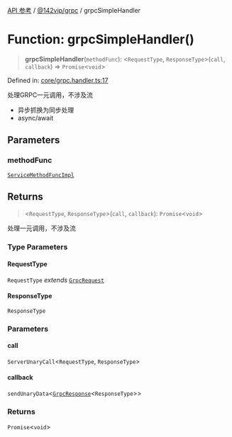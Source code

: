 [API 参考](../wiki/Home) / [@142vip/grpc](../wiki/@142vip.grpc) / grpcSimpleHandler

# Function: grpcSimpleHandler()

> **grpcSimpleHandler**(`methodFunc`): <`RequestType`, `ResponseType`>(`call`, `callback`) => `Promise`<`void`>

Defined in: [core/grpc.handler.ts:17](https://github.com/142vip/core-x/blob/15d5bc9ef4bece78c0e60bdf074a2d245f625100/packages/grpc/src/core/grpc.handler.ts#L17)

处理GRPC一元调用，不涉及流

* 异步抓换为同步处理
* async/await

## Parameters

### methodFunc

[`ServiceMethodFuncImpl`](../wiki/@142vip.grpc.TypeAlias.ServiceMethodFuncImpl)

## Returns

> <`RequestType`, `ResponseType`>(`call`, `callback`): `Promise`<`void`>

处理一元调用，不涉及流

### Type Parameters

#### RequestType

`RequestType` *extends* [`GrpcRequest`](../wiki/@142vip.grpc.Interface.GrpcRequest)

#### ResponseType

`ResponseType`

### Parameters

#### call

`ServerUnaryCall`<`RequestType`, `ResponseType`>

#### callback

`sendUnaryData`<[`GrpcResponse`](../wiki/@142vip.grpc.Interface.GrpcResponse)<`ResponseType`>>

### Returns

`Promise`<`void`>
